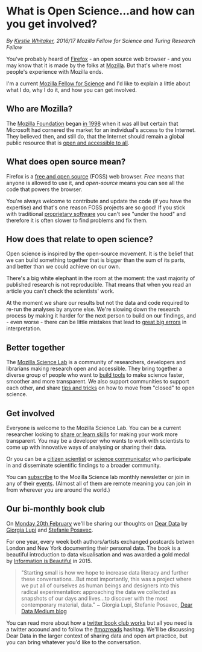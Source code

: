 # What is Open Science...and how can you get involved?

*By [Kirstie Whitaker](https://www.turing.ac.uk/research-fellows/), 2016/17 Mozilla Fellow for Science and Turing Research Fellow*

You've probably heard of [Firefox](https://www.mozilla.org/en-GB/firefox/products/) - an open source web browser - and you may know that it is made by the folks at [Mozilla](https://www.mozilla.org/en-GB/). But that's where most people's experience with Mozilla ends.

I'm a current [Mozilla Fellow for Science](https://science.mozilla.org/programs/fellowships/fellows) and I'd like to explain a little about what I do, why I do it, and how you can get involved.

## Who are Mozilla?

The [Mozilla Foundation](https://www.mozilla.org/en-US/foundation/) began [in 1998](https://air.mozilla.org/code-rush/) when it was all but certain that Microsoft had cornered the market for an individual's access to the Internet. They believed then, and still do, that the Internet should remain a global public resource that is [open and accessible to all](https://www.mozilla.org/en-GB/about/manifesto/).

## What does open source mean?

Firefox is a [free and open source](https://en.wikipedia.org/wiki/Free_and_open-source_software) (FOSS) web browser. *Free* means that anyone is allowed to use it, and *open-source* means you can see all the code that powers the browser.

You're always welcome to contribute and update the code (if you have the expertise) and that's one reason FOSS projects are so good! If you stick with traditional [proprietary software](https://en.wikipedia.org/wiki/Proprietary_software) you can't see "under the hood" and therefore it is often slower to find problems and fix them.

## How does that relate to open science?

Open science is inspired by the open-source movement. It is the belief that we can build something together that is bigger than the sum of its parts, and better than we could achieve on our own.

There's a big white elephant in the room at the moment: the vast majority of published research is not reproducible. That means that when you read an article you can't check the scientists' work.

At the moment we share our results but not the data and code required to re-run the analyses by anyone else. We're slowing down the research process by making it harder for the next person to build on our findings, and - even worse - there can be little mistakes that lead to [great big errors](http://www.newyorker.com/news/john-cassidy/the-reinhart-and-rogoff-controversy-a-summing-up) in interpretation.

## Better together

The [Mozilla Science Lab](https://science.mozilla.org/) is a community of researchers, developers and librarians making research open and accessible. They bring together a diverse group of people who want to [build tools](https://science.mozilla.org/projects) to make science faster, smoother and more transparent. We also support communities to support each other, and share [tips and tricks](https://science.mozilla.org/resources) on how to move from "closed" to open science.


## Get involved

Everyone is welcome to the Mozilla Science Lab. You can be a current researcher looking to [share or learn skills](https://science.mozilla.org/programs/studygroups) for making your work more transparent. You may be a developer who wants to work with scientists to come up with innovative ways of analysing or sharing their data.

Or you can be a [citizen scientist](https://www.britishscienceassociation.org/citizen-science) or [science communicator](https://www.theguardian.com/science/blog/2014/oct/10/science-communicators-quantum-physics-granny) who participate in and disseminate scientific findings to a broader community.

You can [subscribe](http://tinyletter.com/sciencelab) to the Mozilla Science lab monthly newsletter or join in any of their [events](https://science.mozilla.org/programs/events/). (Almost all of them are remote meaning you can join in from wherever you are around the world.)

## Our bi-monthly book club

On [Monday 20th February](https://science.mozilla.org/programs/events/bc-february-2016) we'll be sharing our thoughts on [Dear Data](http://www.dear-data.com/) by [Giorgia Lupi](http://giorgialupi.com/) and [Stefanie Posavec](http://www.stefanieposavec.co.uk/).

For one year, every week both authors/artists exchanged postcards betwen London and New York documenting their personal data. The book is a beautiful introduction to data visualisation and was awarded a gold medal by [Information is Beautiful](http://www.informationisbeautiful.net/2015/information-is-beautiful-awards-winners-2015/) in 2015.   

> "Starting small is how we hope to increase data literacy and further these conversations…But most importantly, this was a project where we put all of ourselves as human beings and designers into this radical experimentation: approaching the data we collected as snapshots of our days and lives…to discover with the most contemporary material, data." ~ Giorgia Lupi, Stefanie Posavec, [Dear Data Medium blog](https://medium.com/@giorgialupi/dear-data-has-been-acquired-by-moma-but-this-isnt-what-we-are-most-excited-about-bdaa3376d9db#.jeip21tpy)

You can read more about how a [twitter book club works](https://science.mozilla.org/blog/how-do-twitter-book-clubs-work) but all you need is a twitter accound and to follow the [#mozreads](https://twitter.com/search?f=tweets&vertical=default&q=%23mozreads) hashtag. We'll be discussing Dear Data in the larger context of sharing data and open art practice, but you can bring whatever you'd like to the conversation.
